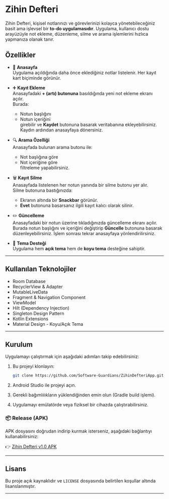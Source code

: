 
# Zihin Defteri

Zihin Defteri, kişisel notlarınızı ve görevlerinizi kolayca yönetebileceğiniz basit ama işlevsel bir **to-do uygulamasıdır**. Uygulama, kullanıcı dostu arayüzüyle not ekleme, düzenleme, silme ve arama işlemlerini hızlıca yapmanıza olanak tanır.

## Özellikler

- 📌 **Anasayfa**  
  Uygulama açıldığında daha önce eklediğiniz notlar listelenir. Her kayıt kart biçiminde görünür.

- ➕ **Kayıt Ekleme**  
  Anasayfadaki **+ (artı) butonuna** basıldığında yeni not ekleme ekranı açılır.  
  Burada:
  - Notun başlığını
  - Notun içeriğini  
  girebilir ve **Kaydet** butonuna basarak veritabanına ekleyebilirsiniz. Kaydın ardından anasayfaya dönersiniz.

- 🔍 **Arama Özelliği**  
  Anasayfada bulunan arama butonu ile:
  - Not başlığına göre
  - Not içeriğine göre  
  filtreleme yapabilirsiniz.

- 🗑️ **Kayıt Silme**  
  Anasayfada listelenen her notun yanında bir silme butonu yer alır.  
  Silme butonuna bastığınızda:
  - Ekranın altında bir **Snackbar** görünür.
  - **Evet** butonuna basarsanız ilgili kayıt kalıcı olarak silinir.

- ✏️ **Güncelleme**  
  Anasayfadaki bir notun üzerine tıkladığınızda güncelleme ekranı açılır.  
  Burada notun başlığını ve içeriğini değiştirip **Güncelle** butonuna basarak düzenleyebilirsiniz. İşlem sonrası tekrar anasayfaya yönlendirilirsiniz.

- 🌙 **Tema Desteği**  
  Uygulama hem **açık tema** hem de **koyu tema** desteğine sahiptir.

---

## Kullanılan Teknolojiler

- Room Database
- RecyclerView & Adapter
- MutableLiveData
- Fragment & Navigation Component
- ViewModel
- Hilt (Dependency Injection)
- Singleton Design Pattern
- Kotlin Extensions
- Material Design - Koyu/Açık Tema

---

## Kurulum

Uygulamayı çalıştırmak için aşağıdaki adımları takip edebilirsiniz:

1. Bu projeyi klonlayın:
   ```bash
   git clone https://github.com/Software-Guardians/ZihinDefteriApp.git
   ```

2. Android Studio ile projeyi açın.

3. Gerekli bağımlılıkların yüklendiğinden emin olun (Gradle build işlemi).

4. Uygulamayı emülatörde veya fiziksel bir cihazda çalıştırabilirsiniz.

### 📦 Release (APK)

APK dosyasını doğrudan indirip kurmak isterseniz, aşağıdaki bağlantıyı kullanabilirsiniz:

👉 [Zihin Defteri v1.0 APK](https://github.com/Software-Guardians/ZihinDefteriApp/releases/download/v1.0/toDoAppByEmrullahEnisCetinkaya.apk)

---

## Lisans

Bu proje açık kaynaklıdır ve `LICENSE` dosyasında belirtilen koşullar altında lisanslanmıştır.

---
